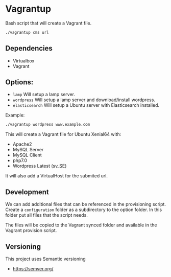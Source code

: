 # Vagrantup

Bash script that will create a Vagrant file.

``` bash
./vagrantup cms url
```

## Dependencies

* Virtualbox
* Vagrant

## Options:

* `lamp`      Will setup a lamp server.
* `wordpress` Will setup a lamp server and download/install wordpress.
* `elasticsearch` Will setup a Ubuntu server with Elasticsearch installed.

Example:

``` bash
./vagrantup wordpress www.example.com
```

This will create a Vagrant file for Ubuntu Xenial64 with: 

* Apache2
* MySQL Server
* MySQL Client
* php7.0
* Wordpress Latest (sv_SE)

It will also add a VirtualHost for the submited url.

## Development

We can add additional files that can be referenced in the provisioning script. Create a `configuration` folder as a subdirectory to the option folder. In this folder put all files that the script needs.

The files will be copied to the Vagrant synced folder and available in the Vagrant provision script.

## Versioning

This project uses Semantic versioning

* https://semver.org/
